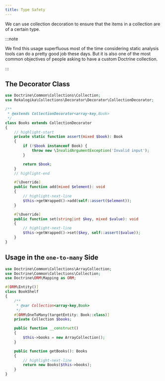 ```yaml
---
title: Type Safety
---
```


We can use collection decoration to ensure that the items in a collection are of
a certain type.

:::note

We find this usage superfluous most of the time considering static analysis
tools can do a pretty good job these days. But it is also one of the most common
objectives of people asking to have a custom Doctrine collection.

:::

## The Decorator Class

```php
use Doctrine\Common\Collections\Collection;
use Rekalogika\Collections\Decorator\Decorator\CollectionDecorator;

/**
 * @extends CollectionDecorator<array-key,Book>
 */
class Books extends CollectionDecorator
{
    // highlight-start
    private static function assert(mixed $book): Book
    {
        if (!$book instanceof Book) {
            throw new \InvalidArgumentException('Invalid input');
        }

        return $book;
    }
    // highlight-end

    #[\Override]
    public function add(mixed $element): void
    {
        // highlight-next-line
        $this->getWrapped()->add(self::assert($element));
    }

    #[\Override]
    public function set(string|int $key, mixed $value): void
    {
        // highlight-next-line
        $this->getWrapped()->set($key, self::assert($value));
    }
}
```

## Usage in the `one-to-many` Side

```php
use Doctrine\Common\Collections\ArrayCollection;
use Doctrine\Common\Collections\Collection;
use Doctrine\ORM\Mapping as ORM;

#[ORM\Entity()]
class BookShelf
{
    /**
     * @var Collection<array-key,Book>
     */
    #[ORM\OneToMany(targetEntity: Book::class)]
    private Collection $books;

    public function __construct()
    {
        $this->books = new ArrayCollection();
    }

    public function getBooks(): Books
    {
        // highlight-next-line
        return new Books($this->books);
    }
}
```